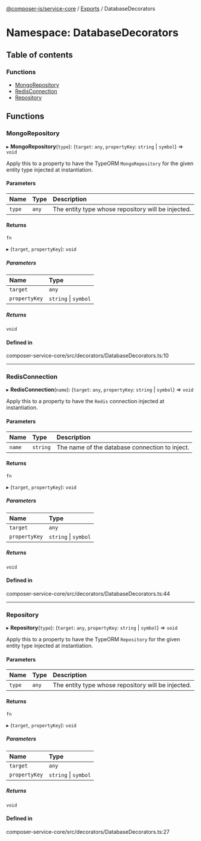 [@composer-js/service-core](../README.md) / [Exports](../modules.md) / DatabaseDecorators

# Namespace: DatabaseDecorators

## Table of contents

### Functions

- [MongoRepository](DatabaseDecorators.md#mongorepository)
- [RedisConnection](DatabaseDecorators.md#redisconnection)
- [Repository](DatabaseDecorators.md#repository)

## Functions

### MongoRepository

▸ **MongoRepository**(`type`): (`target`: `any`, `propertyKey`: `string` \| `symbol`) => `void`

Apply this to a property to have the TypeORM `MongoRepository` for the given entity type injected at instantiation.

#### Parameters

| Name | Type | Description |
| :------ | :------ | :------ |
| `type` | `any` | The entity type whose repository will be injected. |

#### Returns

`fn`

▸ (`target`, `propertyKey`): `void`

##### Parameters

| Name | Type |
| :------ | :------ |
| `target` | `any` |
| `propertyKey` | `string` \| `symbol` |

##### Returns

`void`

#### Defined in

composer-service-core/src/decorators/DatabaseDecorators.ts:10

___

### RedisConnection

▸ **RedisConnection**(`name`): (`target`: `any`, `propertyKey`: `string` \| `symbol`) => `void`

Apply this to a property to have the `Redis` connection injected at instantiation.

#### Parameters

| Name | Type | Description |
| :------ | :------ | :------ |
| `name` | `string` | The name of the database connection to inject. |

#### Returns

`fn`

▸ (`target`, `propertyKey`): `void`

##### Parameters

| Name | Type |
| :------ | :------ |
| `target` | `any` |
| `propertyKey` | `string` \| `symbol` |

##### Returns

`void`

#### Defined in

composer-service-core/src/decorators/DatabaseDecorators.ts:44

___

### Repository

▸ **Repository**(`type`): (`target`: `any`, `propertyKey`: `string` \| `symbol`) => `void`

Apply this to a property to have the TypeORM `Repository` for the given entity type injected at instantiation.

#### Parameters

| Name | Type | Description |
| :------ | :------ | :------ |
| `type` | `any` | The entity type whose repository will be injected. |

#### Returns

`fn`

▸ (`target`, `propertyKey`): `void`

##### Parameters

| Name | Type |
| :------ | :------ |
| `target` | `any` |
| `propertyKey` | `string` \| `symbol` |

##### Returns

`void`

#### Defined in

composer-service-core/src/decorators/DatabaseDecorators.ts:27
